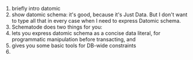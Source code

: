 1. briefly intro datomic
1. show datomic schema: it's good, because it's Just Data. But I don't want to
   type all that in every case when I need to express Datomic schema.
1. Schematode does two things for you:
 1. lets you express datomic schema as a concise data literal, for programmatic manipulation before transacting, and
 2. gives you some basic tools for DB-wide constraints
1. 
